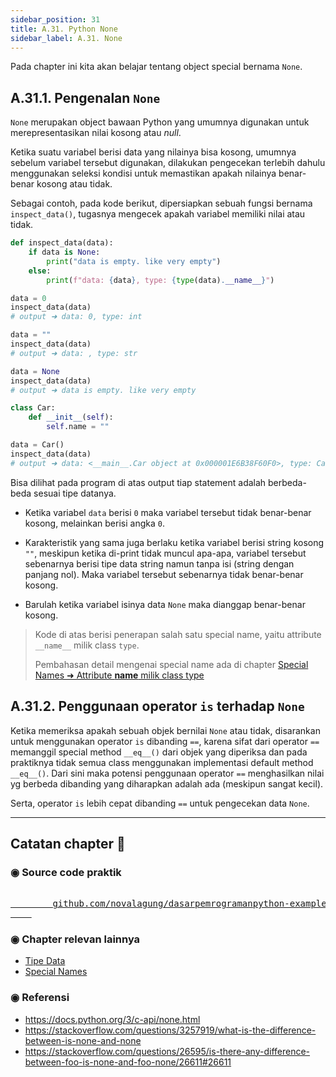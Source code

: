 ```yaml
---
sidebar_position: 31
title: A.31. Python None
sidebar_label: A.31. None
---
```


Pada chapter ini kita akan belajar tentang object special bernama `None`.

## A.31.1. Pengenalan `None`

`None` merupakan object bawaan Python yang umumnya digunakan untuk merepresentasikan nilai kosong atau *null*.

Ketika suatu variabel berisi data yang nilainya bisa kosong, umumnya sebelum variabel tersebut digunakan, dilakukan pengecekan terlebih dahulu menggunakan seleksi kondisi untuk memastikan apakah nilainya benar-benar kosong atau tidak.

Sebagai contoh, pada kode berikut, dipersiapkan sebuah fungsi bernama `inspect_data()`, tugasnya mengecek apakah variabel memiliki nilai atau tidak.

```python
def inspect_data(data):
    if data is None:
        print("data is empty. like very empty")
    else:
        print(f"data: {data}, type: {type(data).__name__}")

data = 0
inspect_data(data)
# output ➜ data: 0, type: int

data = ""
inspect_data(data)
# output ➜ data: , type: str

data = None
inspect_data(data)
# output ➜ data is empty. like very empty

class Car:
    def __init__(self):
        self.name = ""

data = Car()
inspect_data(data)
# output ➜ data: <__main__.Car object at 0x000001E6B38F60F0>, type: Car
```

Bisa dilihat pada program di atas output tiap statement adalah berbeda-beda sesuai tipe datanya.

- Ketika variabel `data` berisi `0` maka variabel tersebut tidak benar-benar kosong, melainkan berisi angka `0`.

- Karakteristik yang sama juga berlaku ketika variabel berisi string kosong `""`, meskipun ketika di-print tidak muncul apa-apa, variabel tersebut sebenarnya berisi tipe data string namun tanpa isi (string dengan panjang nol). Maka variabel tersebut sebenarnya tidak benar-benar kosong.

- Barulah ketika variabel isinya data `None` maka dianggap benar-benar kosong.

> Kode di atas berisi penerapan salah satu special name, yaitu attribute `__name__` milik class `type`.
>
> Pembahasan detail mengenai special name ada di chapter [Special Names ➜ Attribute __name__ milik class type](/basic/special-names#a294-attribute-__name__-milik-class-type)

## A.31.2. Penggunaan operator `is` terhadap `None`

Ketika memeriksa apakah sebuah objek bernilai `None` atau tidak, disarankan untuk menggunakan operator `is` dibanding `==`, karena sifat dari operator `==` memanggil special method `__eq__()` dari objek yang diperiksa dan pada praktiknya tidak semua class menggunakan implementasi default method `__eq__()`. Dari sini maka potensi penggunaan operator `==` menghasilkan nilai yg berbeda dibanding yang diharapkan adalah ada (meskipun sangat kecil).

Serta, operator `is` lebih cepat dibanding `==` untuk pengecekan data `None`.

---

<div class="section-footnote">

## Catatan chapter 📑

### ◉ Source code praktik

<pre>
    <a href="https://github.com/novalagung/dasarpemrogramanpython-example/tree/master/none">
        github.com/novalagung/dasarpemrogramanpython-example/../none
    </a>
</pre>

### ◉ Chapter relevan lainnya

- [Tipe Data](/basic/tipe-data)
- [Special Names](/basic/special-names)

### ◉ Referensi

- https://docs.python.org/3/c-api/none.html
- https://stackoverflow.com/questions/3257919/what-is-the-difference-between-is-none-and-none
- https://stackoverflow.com/questions/26595/is-there-any-difference-between-foo-is-none-and-foo-none/26611#26611

</div>
